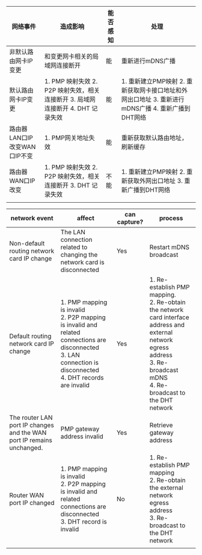 | **网络事件**            | **造成影响**                                                             | **能否感知** | **处理**                                                                       |
| ------------------- | -------------------------------------------------------------------- | -------- | ---------------------------------------------------------------------------- |
| 非默认路由网卡IP变更         | 和变更网卡相关的局域网连接断开                                                      | 能        | 重新进行mDNS广播                                                                   |
| 默认路由网卡IP变更          | 1.    PMP 映射失效  2.    P2P 映射失效，相关连接断开  3.    局域网连接断开  4.    DHT 记录失效 | 能        | 1.    重新建立PMP映射  2.    重新获取网卡接口地址和外网出口地址  3.    重新进行mDNS广播  4.    重新广播到DHT网络 |
| 路由器LAN口IP改变WAN口IP不变 | 1.    PMP网关地址失效                                                      | 能        | 重新获取默认路由地址，刷新缓存                                                              |
| 路由器WAN口IP改变         | 1.    PMP 映射失效  2.    P2P 映射失效，相关连接断开  3.    DHT 记录失效                | 不能       | 1.    重新建立PMP映射  2.    重新获取外网出口地址  3.    重新广播到DHT网络                          |
|                     |                                                                      |          |                                                                              |



| network event                                                | affect                                                       | can capture? | process                                                      |
| ------------------------------------------------------------ | ------------------------------------------------------------ | ------------ | ------------------------------------------------------------ |
| Non-default routing network card IP change                   | The LAN connection related to changing the network card is disconnected | Yes          | Restart mDNS broadcast                                       |
| Default routing network card IP change                       | 1. PMP mapping is invalid <br />2. P2P mapping is invalid and related connections are disconnected <br />3. LAN connection is disconnected <br />4. DHT records are invalid | Yes          | 1. Re-establish PMP mapping. <br />2. Re-obtain the network card interface address and external network egress address <br />3. Re-broadcast mDNS <br />4. Re-broadcast to the DHT network |
| The router LAN port IP changes and the WAN port IP remains unchanged. | PMP gateway address invalid                                  | Yes          | Retrieve gateway address                                     |
| Router WAN port IP changed                                   | 1. PMP mapping is invalid <br />2. P2P mapping is invalid and related connections are disconnected <br />3. DHT record is invalid | No           | 1. Re-establish PMP mapping <br />2. Re-obtain the external network egress address <br />3. Re-broadcast to the DHT network |
|                                                              |                                                              |              |                                                              |